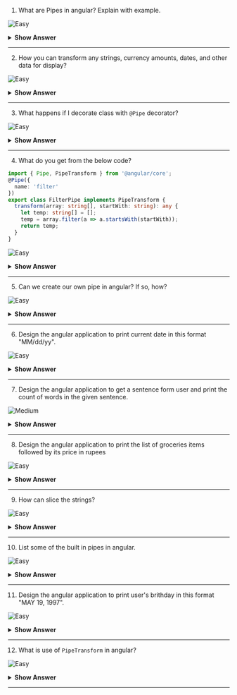 1. What are Pipes in angular? Explain with example. 

![Easy](https://github.com/revaturelabs/interviewquestions/blob/dev/ComplexityTags/simple%20(2).svg)

<details>
<summary><b>Show Answer</b></summary>
<blockquote>

Pipes provide a way to transform values in an Angular template. Pipes are used with a Pipe (`|`) character, and take integers, strings, arrays, and date as input and returns a desired formatted output which can be displayed in the browser.
    
For example, a Date object shows the date in this format: `Sat Aug 03 2019 19:48:11 GMT+0530 (India Standard Time)` which is not easy for the normal users to understand. It’s better to have the date in this format `Saturday, 03 Aug 2019 07:50 PM`. This can be achieved using pipes.

</blockquote>
</details>
  
---
 
2. How you can transform any strings, currency amounts, dates, and other data for display?

![Easy](https://github.com/revaturelabs/interviewquestions/blob/dev/ComplexityTags/simple%20(2).svg)

<details>
<summary><b>Show Answer</b></summary>
<blockquote>

Using Pipes, we can transform any strings, currency amounts, dates, and other data for display.

</blockquote>
</details>
  
---
 
3. What happens if I decorate class with `@Pipe` decorator?

![Easy](https://github.com/revaturelabs/interviewquestions/blob/dev/ComplexityTags/simple%20(2).svg)

<details>
<summary><b>Show Answer</b></summary>
<blockquote>

If we want to create a custom pipe in angular, we need to annotate the class with `@Pipe` decorator.

`@Pipe` decorator has a name property, which used to specify the name of the pipe. 
  
</blockquote>
</details>
  
---
 
4. What do you get from the below code?
```ts
import { Pipe, PipeTransform } from '@angular/core';
@Pipe({
  name: 'filter'
})
export class FilterPipe implements PipeTransform {
  transform(array: string[], startWith: string): any {
    let temp: string[] = [];
    temp = array.filter(a => a.startsWith(startWith));
    return temp;
  }
}
```
![Easy](https://github.com/revaturelabs/interviewquestions/blob/dev/ComplexityTags/simple%20(2).svg)

<details>
<summary><b>Show Answer</b></summary>
<blockquote>
    
- `FilterPipe` is a custom pipe.
- We take array of strings (`array`) and another string (`startWith`) as an input.
- Using `filter` method, we only filter string that starts with value in `startsWith` and returning it.
    
</blockquote>
</details>
  
---
 

5. Can we create our own pipe in angular? If so, how?

![Easy](https://github.com/revaturelabs/interviewquestions/blob/dev/ComplexityTags/simple%20(2).svg)


<details>
<summary><b>Show Answer</b></summary>
<blockquote>
  
 Yes, we can our own pipe in angular. 
  
**For example:** we create a custom pipe to get first character in a given string, by running the `ng g pipe firstChar` command in the terminal. The CLI creates 2 files - `first-char.pipe.spec.ts` and `first-char.pipe.ts` under _src/app_ folder and updates the `app.module.ts` file.

In `first-char.pipe.ts` file, we write the logic for returning first character in a given string.
  
```ts
import { Pipe, PipeTransform } from '@angular/core';
@Pipe({   name: 'firstChar' })
export class FirstCharPipe implements PipeTransform {

  transform(value: string): string{
    return value[0];
  }
}  
```
And, we can use it any template file. For example,  in `app.component.ts` file,
  
```ts
{{ "Hello World" | firstChar}}  
```

</blockquote>
</details>
  
---
 
6. Design the angular application to print current date in this format "MM/dd/yy".

![Easy](https://github.com/revaturelabs/interviewquestions/blob/dev/ComplexityTags/simple%20(2).svg)

<details>
<summary><b>Show Answer</b></summary>
<blockquote>

We can use date pipe to date in this format "MM/dd/yy". Also, we can get the current date using `Date.now()`.

![image](https://user-images.githubusercontent.com/70228962/186723294-69118376-7c4a-48e5-966f-c8cd0ba50954.png)

**NOTE:**  Output will be like  _08/25/22_
    
</blockquote>
</details>
  
---
 
7. Design the angular application to get a sentence form user and print the count of words in the given sentence.

![Medium](https://github.com/revaturelabs/interviewquestions/blob/dev/ComplexityTags/Medium%20(2).svg)

<details>
<summary><b>Show Answer</b></summary>
<blockquote>

1. Create an angular application by running `ng new myapp` command 
2. Create an custom pipe to count words by running the `ng g pipe wordcount` command
3. In `wordcount.pipe.ts` file, write the logic for word count
```ts
import { Pipe, PipeTransform } from '@angular/core';
@Pipe({   name: 'wordcount' })
export class WordcountPipe implements PipeTransform {
  transform(value : string): unknown {
    return value.trim().split(' ').length;
  }
}
```
4. In `app.component.html`, get the sentence and use the `wordcount` pipe. Also, we have to import `FormsModule` in the `app.module.ts` and create `sentence` variable of type `string` like `sentence !: string` in the `app.component.ts`.
    
```ts
<p>Enter a sentence: <input type="text" [(ngModel)]="sentence"> <br/></p>

{{ sentence | wordcount}}
```
5. Output will be
    
![image](https://user-images.githubusercontent.com/70228962/186726853-a751b72f-faf3-4a00-ad1a-5b43176b0ae5.png)

</blockquote>
</details>
  
---
 
8. Design the angular application to print the list of groceries items followed by its price in rupees

![Easy](https://github.com/revaturelabs/interviewquestions/blob/dev/ComplexityTags/simple%20(2).svg)

<details>
<summary><b>Show Answer</b></summary>
<blockquote>

For example, below are the groceries items and its cost.
```ts
    items = [
    { name : "Pasta" ,  cost: 32 },
    { name : "Rice" ,  cost: 50 },
    { name : "Milk" ,  cost: 30 },
    { name : "Egg" ,  cost: 5}
  ]
```
    
 To print the list of groceries items followed by its price in rupees, we just need to use `ngFor` directive and `currency` pipe
 
```html
 <div *ngFor="let item of items">
    <li> {{item.name}} - {{ item.cost | currency:'INR'}}</li>
</div>
 ```

Output will be like
   
![image](https://user-images.githubusercontent.com/70228962/186734281-ebe35c70-f152-402b-9e36-8b3a48f9ff90.png)


</blockquote>
</details>
  
---
 
9. How can slice the strings?

![Easy](https://github.com/revaturelabs/interviewquestions/blob/dev/ComplexityTags/simple%20(2).svg)

<details>
<summary><b>Show Answer</b></summary>
<blockquote>

 For example,
 ```html
<p>{{ "abcdefghijk" | slice:3:7}}  </p>
<!-- output: 'defg' -->
```

We have slice pipe in angular to slice the strings. Here, a number is given per character to our input string to understand start and end index. Index starts from 0.
    
```
 0   1   2   3   4   5   6   7   8   9   10 
 |   |   |   |   |   |   |   |   |   |   |    
 a   b   c   d   e   f   g   h   i   j   k
 ```
In our example we have following indexes. 
    
start = 3
    
end = 7
    
Slice pipe will return substring starting from index 3 i.e character d and will include all characters before index 7 i.e up to g. The character at end index will not be included in the output substring.

</blockquote>
</details>
  
---
 
10. List some of the built in pipes in angular. 

![Easy](https://github.com/revaturelabs/interviewquestions/blob/dev/ComplexityTags/simple%20(2).svg)

<details>
<summary><b>Show Answer</b></summary>
<blockquote>

Some of the built-in pipes are:
    
    - **Date pipe** - Used for formatting dates.
    - **Decimal pipe** - Used for formatting numbers
    - **Currency pipe** - Used for formatting currencies
    - **Lowercase pipe** - Used for converting strings into lowercase.
    - **Uppercase pipe** - Used for converting strings into uppercase.
    
**For example:**
```html
<h2>Built-in Pipes</h2>
<li>{{"Pipes"}} </li>
<li>{{"Pipes" | uppercase}}</li>
<li>{{"Pipes" | lowercase}} </li>
<li>{{dob}}</li>
<li>{{dob | date}}</li>
<li>{{dob | date |uppercase }}</li>
<li>{{17.81922 | number }}</li>
<li>{{17.819227546354 | number: '3.4-6' }}</li>
<li>{{17.81922 | number : '2.0-0'}}</li>
<li>{{365778 | currency}}</li>
<li>{{365778 | currency: 'INR'}}</li>
```
    
 Output:
 
![image](https://user-images.githubusercontent.com/70228962/186727762-9ca23c43-6cb0-4026-a00d-c443324950ee.png)  
    
</blockquote>
</details>
  
---

11. Design the angular application to print user's brithday in this format "MAY 19, 1997".
 
![Easy](https://github.com/revaturelabs/interviewquestions/blob/dev/ComplexityTags/simple%20(2).svg)

<details>
<summary><b>Show Answer</b></summary>
<blockquote>

1. Create an angular application by running `ng new myapp` command 
2. In `app.component.html`, get the user's brithdate. Also, import `FormsModule` in the `app.module.ts` and create `brithdate` variable of type `number` like `birthday !: number;` in the `app.component.ts`.
 ```html
 <p>Enter your birthday: <input type="date" [(ngModel)]="birthday"> <br/></p>

<p>Date Of birth : {{ birthday | date | uppercase}} </p>
<!-- OUTPUT Date Of birth : MAY 19, 1997 -->  
 ```
   
 Here we're chaining pipes, chaining the `date` pipe and `uppercase` pipe. If, we just have only date pipe `{{ birthday | date }}` the output will be like `Aug 3, 2022`. Since the excepted output has Month is in uppercase, there is need to transform month to the uppercase. so will chain the uppercase pipe after the date pipe. 

</blockquote>
</details>
  
---

12. What is use of `PipeTransform` in angular?

![Easy](https://github.com/revaturelabs/interviewquestions/blob/dev/ComplexityTags/simple%20(2).svg)

<details>
<summary><b>Show Answer</b></summary>
<blockquote>

`PipeTransform` is an interface that is implemented by pipes in order to perform a transformation. Angular invokes the `transform` method with the value of a binding as the first argument, and any parameters as the second argument in list form.
    
```ts
interface PipeTransform {
  transform(value: any, ...args: any[]): any
}
```
</blockquote>
</details>
  
---
